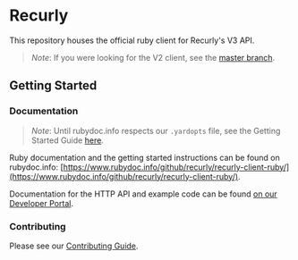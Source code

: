 # Recurly

This repository houses the official ruby client for Recurly's V3 API.

> *Note*:
> If you were looking for the V2 client, see the [master branch](https://github.com/recurly/recurly-client-ruby/tree/master).

## Getting Started

### Documentation

> *Note*:
> Until rubydoc.info respects our `.yardopts` file, see the Getting Started Guide [here](GETTING_STARTED.md).

Ruby documentation and the getting started instructions can be found
on rubydoc.info: [https://www.rubydoc.info/github/recurly/recurly-client-ruby/](https://www.rubydoc.info/github/recurly/recurly-client-ruby/).

Documentation for the HTTP API and example code can be found
[on our Developer Portal](https://developers.recurly.com/api/v2019-10-10/).

### Contributing

Please see our [Contributing Guide](CONTRIBUTING.md).
